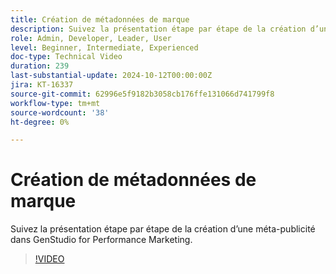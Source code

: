 ```yaml
---
title: Création de métadonnées de marque
description: Suivez la présentation étape par étape de la création d’une méta-publicité dans GenStudio for Performance Marketing.
role: Admin, Developer, Leader, User
level: Beginner, Intermediate, Experienced
doc-type: Technical Video
duration: 239
last-substantial-update: 2024-10-12T00:00:00Z
jira: KT-16337
source-git-commit: 62996e5f9182b3058cb176ffe131066d741799f8
workflow-type: tm+mt
source-wordcount: '38'
ht-degree: 0%

---
```



# Création de métadonnées de marque

Suivez la présentation étape par étape de la création d’une méta-publicité dans GenStudio for Performance Marketing.

>[!VIDEO](https://video.tv.adobe.com/v/3435057/?learn=on)
